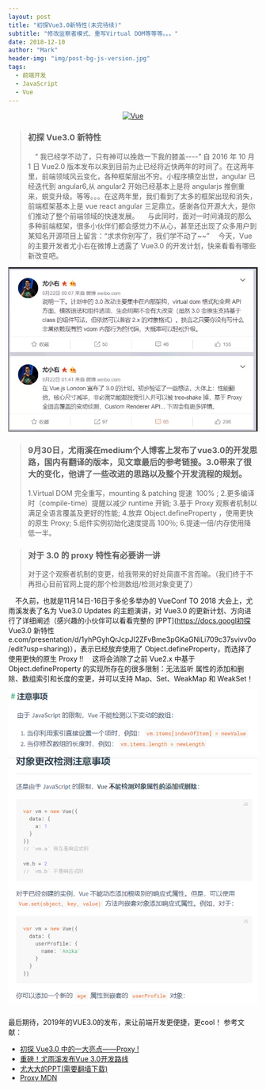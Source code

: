 ```yaml
---
layout: post
title: "初探Vue3.0新特性(未完待续)"
subtitle: "修改监察者模式、重写Virtual DOM等等等。。。"
date: 2018-12-10
author: "Mark"
header-img: "img/post-bg-js-version.jpg"
tags:
  - 前端开发
  - JavaScript
  - Vue
---
```


<p align="center"><a href="#" target="_blank" rel="noopener noreferrer">
<img 
  width="200"
  height="200"
  src="https://cn.vuejs.org/images/logo.png"
  alt="Vue"></a></p>

> ### 初探 Vue3.0 新特性
>
> &emsp;“ 我已经学不动了，只有神可以挽救一下我的膝盖----” 自 2016 年 10 月 1 日 Vue2.0 版本发布以来到目前为止已经将近快两年的时间了。在这两年里，前端领域风云变化，各种框架层出不穷。小程序横空出世，angular 已经迭代到 angular6,从 angular2 开始已经基本上是将 angularjs 推倒重来，蜕变升级。等等。。。在这两年里，我们看到了太多的框架出现和消失，前端框架基本上是 vue react angular 三足鼎立。感谢各位开源大大，是你们推动了整个前端领域的快速发展。
> &emsp;与此同时，面对一时间涌现的那么多种前端框架，很多小伙伴们都会感觉力不从心，甚至还出现了众多用户到某知名开源项目上留言：“求求你别写了，我们学不动了~~”
> &emsp;今天，Vue 的主要开发者尤小右在微博上透露了 Vue3.0 的开发计划，快来看看有哪些新改变吧。

![image](/assets/img/2018/12/vue3.0.png)

> ### 9月30日，尤雨溪在medium个人博客上发布了vue3.0的开发思路，国内有翻译的版本，见文章最后的参考链接。3.0带来了很大的变化，他讲了一些改进的思路以及整个开发流程的规划。
>
> 1.Virtual DOM 完全重写，mounting & patching 提速  100% ;
> 2.更多编译时（compile-time）提醒以减少 runtime 开销;
> 3.基于 Proxy 观察者机制以满足全语言覆盖及更好的性能;
> 4.放弃 Object.defineProperty ，使用更快的原生 Proxy;
> 5.组件实例初始化速度提高 100％;
> 6.提速一倍/内存使用降低一半。

> ### 对于 3.0 的 proxy 特性有必要讲一讲
> 对于这个观察者机制的变更，给我带来的好处简直不言而喻。（我们终于不再担心目前官网上提的那个检测数组/检测对象变更了）

&emsp;不久前，也就是11月14日-16日于多伦多举办的 VueConf TO 2018 大会上，尤雨溪发表了名为 Vue3.0 Updates 的主题演讲，对 Vue3.0 的更新计划、方向进行了详细阐述（感兴趣的小伙伴可以看看完整的 [PPT](https://docs.googl初探 Vue3.0 新特性e.com/presentation/d/1yhPGyhQrJcpJI2ZFvBme3pGKaGNiLi709c37svivv0o/edit?usp=sharing)），表示已经放弃使用了 Object.defineProperty，而选择了使用更快的原生 Proxy !!
&emsp;这将会消除了之前 Vue2.x 中基于 Object.defineProperty 的实现所存在的很多限制：无法监听 属性的添加和删除、数组索引和长度的变更，并可以支持 Map、Set、WeakMap 和 WeakSet！

![image](/assets/img/2018/12/1.png)
![image](/assets/img/2018/12/2.png)

> ### 
>


最后期待，2019年的VUE3.0的发布，来让前端开发更便捷，更cool！
参考文献：
- [初探 Vue3.0 中的一大亮点——Proxy !](https://juejin.im/post/5bfcbab0518825741e7bd67f)
- [重磅！尤雨溪发布Vue 3.0开发路线](https://mp.weixin.qq.com/s/k6OhMNrpagtTmbhkW-tmZg)
- [尤大大的PPT(需要翻墙下载)](https://docs.google.com/presentation/d/1yhPGyhQrJcpJI2ZFvBme3pGKaGNiLi709c37svivv0o/edit?usp=sharing)
- [Proxy MDN](https://developer.mozilla.org/zh-CN/docs/Web/JavaScript/Reference/Global_Objects/Proxy)